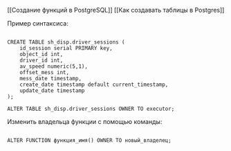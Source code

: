 [[Создание функций в PostgreSQL]]
[[Как создавать таблицы в Postgres]]

Пример синтаксиса:
```postgreSQL

CREATE TABLE sh_disp.driver_sessions (
	id_session serial PRIMARY key,
	object_id int,
	driver_id int,
	av_speed numeric(5,1),
	offset_mess int,
	mess_date timestamp,
	create_date timestamp default current_timestamp,
	update_date timestamp
);

ALTER TABLE sh_disp.driver_sessions OWNER TO executor;
```

Изменить владельца функции с помощью команды:
```PostgreSQL

ALTER FUNCTION функция_имя() OWNER TO новый_владелец;
```
